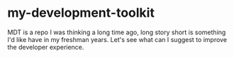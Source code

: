 # my-development-toolkit
MDT is a repo I was thinking a long time ago, long story short is something I'd like have in my freshman years. Let's see what can I suggest to improve the developer experience.

